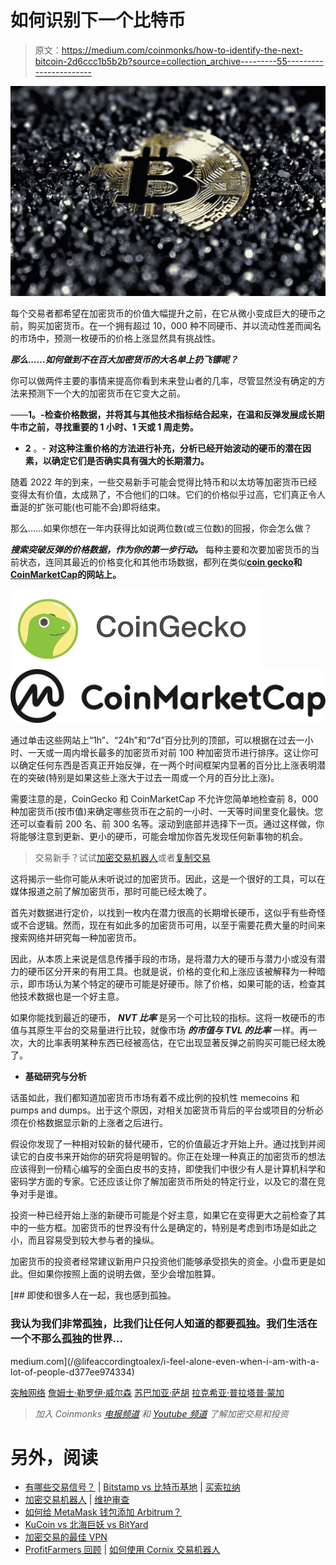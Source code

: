 # 如何识别下一个比特币

> 原文：<https://medium.com/coinmonks/how-to-identify-the-next-bitcoin-2d6ccc1b5b2b?source=collection_archive---------55----------------------->

![](img/4ba3b3c6d1f66e032d81d9fe43117be7.png)

每个交易者都希望在加密货币的价值大幅提升之前，在它从微小变成巨大的硬币之前，购买加密货币。在一个拥有超过 10，000 种不同硬币、并以流动性差而闻名的市场中，预测一枚硬币的价格上涨显然具有挑战性。

***那么……如何做到不在百大加密货币的大名单上扔飞镖呢？***

你可以做两件主要的事情来提高你看到未来登山者的几率，尽管显然没有确定的方法来预测下一个大的加密货币在它变大之前。

——**1。-检查价格数据，并将其与其他技术指标结合起来，在温和反弹发展成长期牛市之前，寻找重要的 1 小时、1 天或 1 周走势。**

- **2** 。- **对这种注重价格的方法进行补充，分析已经开始波动的硬币的潜在因素，以确定它们是否确实具有强大的长期潜力。**

随着 2022 年的到来，一些交易新手可能会觉得比特币和以太坊等加密货币已经变得太有价值，太成熟了，不合他们的口味。它们的价格似乎过高，它们真正令人垂涎的扩张可能(也可能不会)即将结束。

那么……如果你想在一年内获得比如说两位数(或三位数)的回报，你会怎么做？

***搜索突破反弹的价格数据，作为你的第一步行动。*** 每种主要和次要加密货币的当前状态，连同其最近的价格变化和其他市场数据，都列在类似[**coin gecko**](https://www.coingecko.com/)**和**[**CoinMarketCap**](https://coinmarketcap.com/)**的网站上。**

![](img/89b5521d5194cfcce6f540d6aac5fd6e.png)![](img/0783c094aaf7535a00bce340f4abdec9.png)

通过单击这些网站上“1h”、“24h”和“7d”百分比列的顶部，可以根据在过去一小时、一天或一周内增长最多的加密货币对前 100 种加密货币进行排序。这让你可以确定任何东西是否真正开始反弹，在一两个时间框架内显著的百分比上涨表明潜在的突破(特别是如果这些上涨大于过去一周或一个月的百分比上涨)。

需要注意的是，CoinGecko 和 CoinMarketCap 不允许您简单地检查前 8，000 种加密货币(按市值)来确定哪些货币在之前的一小时、一天等时间里变化最快。您还可以查看前 200 名、前 300 名等。滚动到底部并选择下一页。通过这样做，你将能够注意到更新、更小的硬币，可能会增加你首先发现任何新事物的机会。

> 交易新手？试试[加密交易机器人](/coinmonks/crypto-trading-bot-c2ffce8acb2a)或者[复制交易](/coinmonks/top-10-crypto-copy-trading-platforms-for-beginners-d0c37c7d698c)

这将揭示一些你可能从未听说过的加密货币。因此，这是一个很好的工具，可以在媒体报道之前了解加密货币，那时可能已经太晚了。

首先对数据进行定价，以找到一枚内在潜力很高的长期增长硬币，这似乎有些奇怪或不合逻辑。然而，现在有如此多的加密货币可用，以至于需要花费大量的时间来搜索网络并研究每一种加密货币。

因此，从本质上来说是信息传播手段的市场，是将潜力大的硬币与潜力小或没有潜力的硬币区分开来的有用工具。也就是说，价格的变化和上涨应该被解释为一种暗示，即市场认为某个特定的硬币可能是好硬币。除了价格，如果可能的话，检查其他技术数据也是一个好主意。

如果你能找到最近的硬币， ***NVT 比率*** 是另一个可比较的指标。这将一枚硬币的市值与其原生平台的交易量进行比较，就像市场 ***的市值与 TVL 的比率*** 一样。再一次，大的比率表明某种东西已经被高估，在它出现显著反弹之前购买可能已经太晚了。

*   **基础研究与分析**

话虽如此，我们都知道加密货币市场有着不成比例的投机性 memecoins 和 pumps and dumps。出于这个原因，对相关加密货币背后的平台或项目的分析必须在价格数据显示新的上涨者之后进行。

假设你发现了一种相对较新的替代硬币，它的价值最近才开始上升。通过找到并阅读它的白皮书来开始你的研究将是明智的。你正在处理一种真正的加密货币的想法应该得到一份精心编写的全面白皮书的支持，即使我们中很少有人是计算机科学和密码学方面的专家。它还应该让你了解加密货币所处的特定行业，以及它的潜在竞争对手是谁。

投资一种已经开始上涨的新硬币可能是个好主意，如果它在变得更大之前检查了其中的一些方框。加密货币的世界没有什么是确定的，特别是考虑到市场是如此之小，而且容易受到较大参与者的操纵。

加密货币的投资者经常建议新用户只投资他们能够承受损失的资金。小盘币更是如此。但如果你按照上面的说明去做，至少会增加胜算。

[](/@lifeaccordingtoalex/i-feel-alone-even-when-i-am-with-a-lot-of-people-d377ee974334) [## 即使和很多人在一起，我也感到孤独。

### 我认为我们非常孤独，比我们让任何人知道的都要孤独。我们生活在一个不那么孤独的世界…

medium.com](/@lifeaccordingtoalex/i-feel-alone-even-when-i-am-with-a-lot-of-people-d377ee974334) 

[突触网络](https://medium.com/u/84a7c56901?source=post_page-----2d6ccc1b5b2b--------------------------------) [詹姆士·勒罗伊·威尔森](https://medium.com/u/3b84991b6cfe?source=post_page-----2d6ccc1b5b2b--------------------------------) [苏巴加亚·萨胡](https://medium.com/u/23cbd4cec9b0?source=post_page-----2d6ccc1b5b2b--------------------------------) [拉克希亚·普拉塔普·蒙加](https://medium.com/u/a7fb9eb57527?source=post_page-----2d6ccc1b5b2b--------------------------------)

> *加入 Coinmonks* [*电报频道*](https://t.me/coincodecap) *和* [*Youtube 频道*](https://www.youtube.com/c/coinmonks/videos) *了解加密交易和投资*

# 另外，阅读

*   [有哪些交易信号？](https://coincodecap.com/trading-signal) | [Bitstamp vs 比特币基地](https://coincodecap.com/bitstamp-coinbase) | [买索拉纳](https://coincodecap.com/buy-solana)
*   [加密交易机器人](/coinmonks/crypto-trading-bot-c2ffce8acb2a) | [维护审查](https://coincodecap.com/uphold-review)
*   [如何给 MetaMask 钱包添加 Arbitrum？](https://coincodecap.com/how-to-add-arbitrum-to-metamask-wallet)
*   [KuCoin vs 北海巨妖 vs BitYard](https://coincodecap.com/kucoin-vs-kraken-vs-bityard)
*   [加密交易的最佳 VPN](https://coincodecap.com/best-vpns-for-crypto-trading)
*   [ProfitFarmers 回顾](https://coincodecap.com/profitfarmers-review) | [如何使用 Cornix 交易机器人](https://coincodecap.com/cornix-trading-bot)